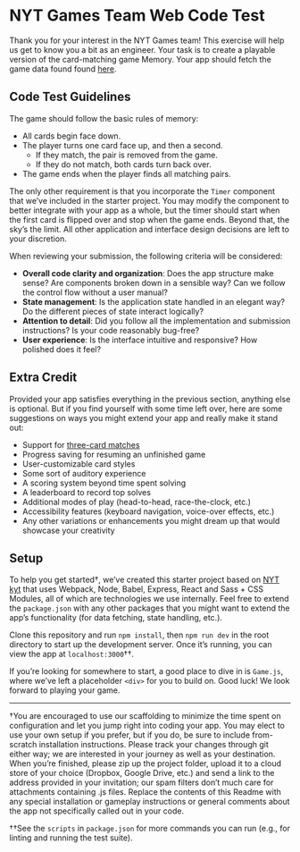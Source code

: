 # NYT Games Team Web Code Test

Thank you for your interest in the NYT Games team! This exercise will help us
get to know you a bit as an engineer. Your task is to create a playable version
of the card-matching game Memory. Your app should fetch the game data found
found [here](https://web-code-test-dot-nyt-games-prd.appspot.com/cards.json).

## Code Test Guidelines

The game should follow the basic rules of memory:

* All cards begin face down.
* The player turns one card face up, and then a second.
  * If they match, the pair is removed from the game.
  * If they do not match, both cards turn back over.
* The game ends when the player finds all matching pairs.

The only other requirement is that you incorporate the `Timer` component that
we’ve included in the starter project. You may modify the component to better
integrate with your app as a whole, but the timer should start when the first
card is flipped over and stop when the game ends. Beyond that, the sky’s the
limit. All other application and interface design decisions are left to your
discretion.

When reviewing your submission, the following criteria will be considered:

* **Overall code clarity and organization**: Does the app structure make sense?
  Are components broken down in a sensible way? Can we follow the control flow
  without a user manual?
* **State management**: Is the application state handled in an elegant way? Do
  the different pieces of state interact logically?
* **Attention to detail**: Did you follow all the implementation and submission
  instructions? Is your code reasonably bug-free?
* **User experience**: Is the interface intuitive and responsive? How polished
  does it feel?

## Extra Credit

Provided your app satisfies everything in the previous section, anything else is
optional. But if you find yourself with some time left over, here are some
suggestions on ways you might extend your app and really make it stand out:

* Support for
  [three-card matches](https://web-code-test-dot-nyt-games-prd.appspot.com/triples.json)
* Progress saving for resuming an unfinished game
* User-customizable card styles
* Some sort of auditory experience
* A scoring system beyond time spent solving
* A leaderboard to record top solves
* Additional modes of play (head-to-head, race-the-clock, etc.)
* Accessibility features (keyboard navigation, voice-over effects, etc.)
* Any other variations or enhancements you might dream up that would showcase
  your creativity

## Setup

To help you get started†, we’ve created this starter project based on
[NYT kyt](https://github.com/NYTimes/kyt) that uses Webpack, Node, Babel,
Express, React and Sass + CSS Modules, all of which are technologies we use
internally. Feel free to extend the `package.json` with any other packages that
you might want to extend the app’s functionality (for data fetching, state
handling, etc.).

Clone this repository and run `npm install`, then `npm run dev` in the root
directory to start up the development server. Once it’s running, you can view
the app at `localhost:3000`††.

If you’re looking for somewhere to start, a good place to dive in is `Game.js`,
where we’ve left a placeholder `<div>` for you to build on. Good luck! We look
forward to playing your game.

---

†You are encouraged to use our scaffolding to minimize the time spent on
configuration and let you jump right into coding your app. You may elect to use
your own setup if you prefer, but if you do, be sure to include from-scratch
installation instructions. Please track your changes through git either way; we
are interested in your journey as well as your destination. When you’re
finished, please zip up the project folder, upload it to a cloud store of your
choice (Dropbox, Google Drive, etc.) and send a link to the address provided in
your invitation; our spam filters don’t much care for attachments containing .js
files. Replace the contents of this Readme with any special installation or
gameplay instructions or general comments about the app not specifically called
out in your code.

††See the `scripts` in `package.json` for more commands you can run (e.g., for
linting and running the test suite).



